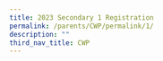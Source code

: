 ```yaml
---
title: 2023 Secondary 1 Registration
permalink: /parents/CWP/permalink/1/
description: ""
third_nav_title: CWP
---
```


